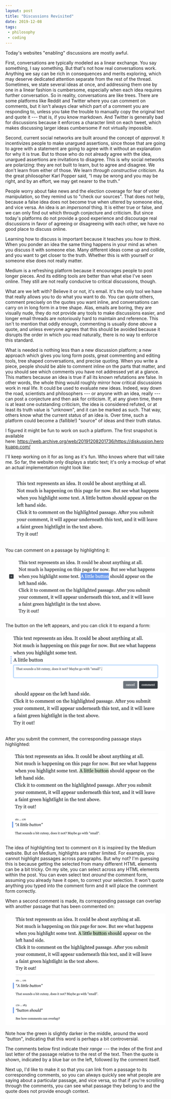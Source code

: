 ```yaml
---
layout: post
title: "Discussions Revisited"
date: 2019-12-08
tags:
 - philosophy
 - coding
---
```


Today's websites "enabling" discussions are mostly awful.

First, conversations are typically modeled as a linear exchange. You say something, I say something. But that's not how real conversations work. Anything we say can be rich in consequences and merits exploring, which may deserve dedicated attention separate from the rest of the thread. Sometimes, we state several ideas at once, and addressing them one by one in a linear fashion is cumbersome, especially when each idea requires further conversation. So in reality, conversations are like trees. There are some platforms like Reddit and Twitter where you can comment on comments, but it isn't always clear which part of a comment you are responding to, unless you take the trouble to manually copy the original text and quote it --- that is, if you know markdown. And Twitter is generally bad for discussions because it enforces a character limit on each tweet, which makes discussing larger ideas cumbersome if not virtually impossible.

Second, current social networks are built around the concept of *approval*. It incentivizes people to make unargued assertions, since those that are going to agree with a statement are going to agree with it without an explanation for why it is true. But to those who do not already agree with the idea, unargued assertions are invitations to disagree. This is why social networks are polarizing: they are not built to learn, but to agree and disagree. We don't learn from either of those. We learn *through constructive criticism*. As the great philosopher Karl Popper said, “I may be wrong and you may be right, and by an effort, we may get nearer to the truth.”

People worry about fake news and the election coverage for fear of voter manipulation, so they remind us to "check our sources". That does not help, because a false idea does not become true when uttered by someone else, and vice versa. An idea is an *impersonal* thing. It is either true or false, and we can only find out which through conjecture and criticism. But since today's platforms do not provide a good experience and discourage real discussions in favor of agreeing or disagreeing with each other, we have no good place to discuss online.

Learning how to discuss is important because it teaches you *how to think*. When you ponder an idea the same thing happens in your mind as when you discuss it with someone else. Many different ideas come up and collide, and you want to get closer to the truth. Whether this is with yourself or someone else does not really matter.

Medium is a refreshing platform because it encourages people to post longer pieces. And its editing tools are better than what else I've seen online. They still are not really conducive to critical discussions, though.

What are we left with? Believe it or not, it's email. It's the only tool we have that really allows you to do what you want to do. You can quote others, comment precisely on the quotes you want inline, and conversations can carry on in long form in a tree shape. Alas, emails are boring, they are visually nude, they do not provide any tools to make discussions easier, and longer email threads are notoriously hard to maintain and reference. This isn't to mention that oddly enough, commenting is usually done *above* a quote, and unless everyone agrees that this should be avoided because it disrupts the order in which you read naturally, there is no way to enforce this standard.

What is needed is nothing less than a new discussion platform; a new approach which gives you long form posts, great commenting and editing tools, tree shaped conversations, and precise quoting. When you write a piece, people should be able to comment inline on the parts that matter, and you should see which comments you have not addressed yet at a glance. This matters because an idea is true if all its known refutations are false. In other words, the whole thing would roughly mirror how critical discussions work in real life. It could be used to evaluate new ideas. Indeed, way down the road, scientists and philosophers --- or anyone with an idea, really --- can post a conjecture and then ask for criticism. If, at any given time, there is at least one outstanding criticism, the idea is considered refuted, or at least its truth value is "unknown", and it can be marked as such. That way, others know what the current status of an idea is. Over time, such a platform could become a (fallible!) "source" of ideas and their truth status.

I figured it might be fun to work on such a platform. The first snapshot is available here: <https://web.archive.org/web/20191208201736/https://diskussion.herokuapp.com/>

I'll keep working on it for as long as it's fun. Who knows where that will take me. So far, the website only displays a static text; it's only a mockup of what an actual implementation might look like:

![Image for post](/img/1_1unl8-tycrFKsVPBR0HjoA.png)

You can comment on a passage by highlighting it:

![Image for post](/img/1_FQdggJ4IjU1glF7z1RBd1w.png)

The button on the left appears, and you can click it to expand a form:

![Image for post](/img/1_gaASQBjMAF-LeP12e3VRKg.png)

After you submit the comment, the corresponding passage stays highlighted:

![Image for post](/img/1_cPwo_VNXCqKS1Lab7-k5gQ.png)

The idea of highlighting text to comment on it is inspired by the Medium website. But on Medium, highlights are rather limited. For example, you cannot highlight passages across paragraphs. But why not? I'm guessing this is because getting the selected from many different HTML elements can be a bit tricky. On my site, you can select across any HTML elements within the post. You can even select text *around* the comment form, assuming you already have it open, to correct your selection. It won't quote anything you typed into the comment form and it will place the comment form correctly.

When a second comment is made, its corresponding passage can overlap with another passage that has been commented on:

![Image for post](/img/1_efjH-BM3FTX269ZagvzuMg.png)

Note how the green is slightly darker in the middle, around the word "button", indicating that this word is perhaps a bit controversial.

The comments below first indicate their *range* --- the index of the first and last letter of the passage relative to the rest of the text. Then the quote is shown, indicated by a blue bar on the left, followed by the comment itself.

Next up, I'd like to make it so that you can link from a passage to its corresponding comments, so you can always quickly see what people are saying about a particular passage, and vice versa, so that if you're scrolling through the comments, you can see what passage they belong to and the quote does not provide enough context.
